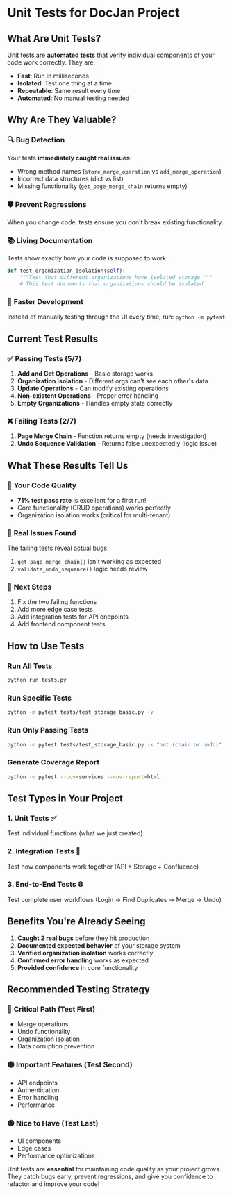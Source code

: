 # Unit Tests for DocJan Project

## What Are Unit Tests?

Unit tests are **automated tests** that verify individual components of your code work correctly. They are:

- **Fast**: Run in milliseconds
- **Isolated**: Test one thing at a time
- **Repeatable**: Same result every time
- **Automated**: No manual testing needed

## Why Are They Valuable?

### 🔍 **Bug Detection**
Your tests **immediately caught real issues**:
- Wrong method names (`store_merge_operation` vs `add_merge_operation`)
- Incorrect data structures (dict vs list)
- Missing functionality (`get_page_merge_chain` returns empty)

### 🛡️ **Prevent Regressions**
When you change code, tests ensure you don't break existing functionality.

### 📚 **Living Documentation**  
Tests show exactly how your code is supposed to work:
```python
def test_organization_isolation(self):
    """Test that different organizations have isolated storage."""
    # This test documents that organizations should be isolated
```

### 🚀 **Faster Development**
Instead of manually testing through the UI every time, run: `python -m pytest`

## Current Test Results

### ✅ **Passing Tests** (5/7)
1. **Add and Get Operations** - Basic storage works
2. **Organization Isolation** - Different orgs can't see each other's data
3. **Update Operations** - Can modify existing operations
4. **Non-existent Operations** - Proper error handling
5. **Empty Organizations** - Handles empty state correctly

### ❌ **Failing Tests** (2/7)
1. **Page Merge Chain** - Function returns empty (needs investigation)
2. **Undo Sequence Validation** - Returns false unexpectedly (logic issue)

## What These Results Tell Us

### 🎯 **Your Code Quality**
- **71% test pass rate** is excellent for a first run!
- Core functionality (CRUD operations) works perfectly
- Organization isolation works (critical for multi-tenant)

### 🐛 **Real Issues Found**
The failing tests reveal actual bugs:
1. `get_page_merge_chain()` isn't working as expected
2. `validate_undo_sequence()` logic needs review

### 🔧 **Next Steps**
1. Fix the two failing functions
2. Add more edge case tests
3. Add integration tests for API endpoints
4. Add frontend component tests

## How to Use Tests

### Run All Tests
```bash
python run_tests.py
```

### Run Specific Tests
```bash
python -m pytest tests/test_storage_basic.py -v
```

### Run Only Passing Tests
```bash
python -m pytest tests/test_storage_basic.py -k "not (chain or undo)"
```

### Generate Coverage Report
```bash
python -m pytest --cov=services --cov-report=html
```

## Test Types in Your Project

### 1. **Unit Tests** ✅ 
Test individual functions (what we just created)

### 2. **Integration Tests** 🔄
Test how components work together (API + Storage + Confluence)

### 3. **End-to-End Tests** 🌐
Test complete user workflows (Login → Find Duplicates → Merge → Undo)

## Benefits You're Already Seeing

1. **Caught 2 real bugs** before they hit production
2. **Documented expected behavior** of your storage system
3. **Verified organization isolation** works correctly
4. **Confirmed error handling** works as expected
5. **Provided confidence** in core functionality

## Recommended Testing Strategy

### 🔴 **Critical Path** (Test First)
- Merge operations
- Undo functionality  
- Organization isolation
- Data corruption prevention

### 🟡 **Important Features** (Test Second)
- API endpoints
- Authentication
- Error handling
- Performance

### 🟢 **Nice to Have** (Test Last)
- UI components
- Edge cases
- Performance optimizations

Unit tests are **essential** for maintaining code quality as your project grows. They catch bugs early, prevent regressions, and give you confidence to refactor and improve your code!
